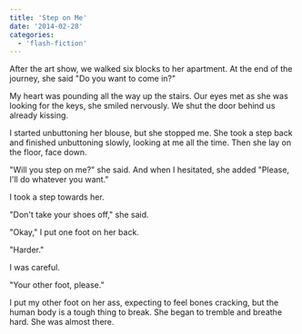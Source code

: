 ```yaml
---
title: 'Step on Me'
date: '2014-02-28'
categories:
  - 'flash-fiction'
---
```


After the art show, we walked six blocks to her apartment. At the end of the
journey, she said "Do you want to come in?"

<!-- truncate -->

My heart was pounding all the way up the stairs. Our eyes met as she was looking
for the keys, she smiled nervously. We shut the door behind us already kissing.

I started unbuttoning her blouse, but she stopped me. She took a step back and
finished unbuttoning slowly, looking at me all the time. Then she lay on the
floor, face down.

"Will you step on me?" she said. And when I hesitated, she added "Please, I'll
do whatever you want."

I took a step towards her.

"Don't take your shoes off," she said.

"Okay," I put one foot on her back.

"Harder."

I was careful.

"Your other foot, please."

I put my other foot on her ass, expecting to feel bones cracking, but the human
body is a tough thing to break. She began to tremble and breathe hard. She was
almost there.
